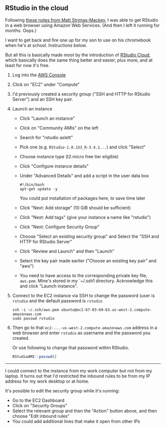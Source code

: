 ## RStudio in the cloud

Following [these notes from Matt
Strimas-Mackey](https://strimas.com/r/rstudio-cloud-1/), I was able to
get RStudio in a web browser using Amazon Web Services. (And then I
left it running for months. Oops.)

I want to get back and fire one up for my son to use on his chromebook
when he's at school. Instructions below.

But all this is basically made moot by the introduction of [RStudio
Cloud](https://rstudio.cloud), which basically does the same thing
better and easier, plus more, and at least for now it's free.

1. Log into the [AWS Console](https://console.aws.amazon.com)

2. Click on "EC2" under "Compute"

3. I'd previously created a security group ("SSH and HTTP for RStudio
   Server") and an SSH key pair.

4. Launch an instance

   - Click "Launch an instance"

   - Click on "Community AMIs" on the left

   - Search for "rstudio aslett"

   - Pick one (e.g. `RStudio-1.0.153_R-3.4.1...`) and click "Select"

   - Choose instance type (t2.micro free tier eligible)

   - Click "Configure instance details"

   - Under "Advanced Details" and add a script in the user data box

     ```shell
     #!/bin/bash
     apt-get update -y
     ```

     You could put installation of packages here, to save time later

   - Click "Next: Add storage" (10 GiB should be sufficient)

   - Click "Next: Add tags" (give your instance a name like "rstudio")

   - Click "Next: Configure Security Group"

   - Choose "Select an existing security group" and Select the "SSH
     and HTTP for RStudio Server"

   - Click "Review and Launch" and then "Launch"

   - Select the key pair made earlier ("Choose an existing key pair"
     and "aws")

   - You need to have access to the corresponding private key file,
     `aws.pem`. Mine's stored in my `~/.ssh1 directory. Acknowledge
     this and click "Launch instance".

5. Connect to the EC2 instance via SSH to change the password (user is
   `rstudio` and the default password is `rstudio`

   ```shell
   ssh -i ~/.ssh/aws.pem ubuntu@ec2-67-03-69-63.us-west-2.compute-amazonaws.com
   sudo passwd rstudio
   ```

6. Then go to that `ec2-...-us-west-2.compute-amazonaws.com` address
   in a web browser and enter `rstudio` as username and the password
   you created.

   Or use following to change that password within RStudio.

   ```r
   RStudioAMI::passwd()
   ```

---

I could connect to the instance from my work computer but not from my
laptop. It turns out that I'd restricted the inbound rules to be from
my IP address for my work desktop or at home.

It's possible to edit the security group while it's running:

- Go to the EC2 Dashboard
- Click on "Security Groups"
- Select the relevant group and then the "Action" button above, and
  then choose "Edit inbound rules"
- You could add additional lines that make it open from other IPs
